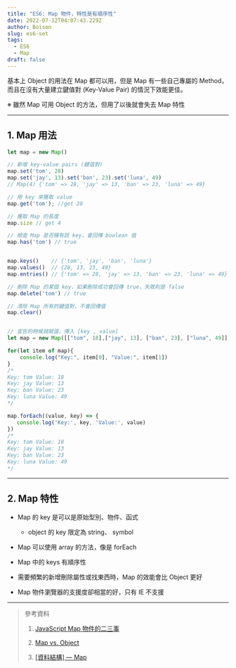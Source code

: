 ```yaml
---
title: "ES6: Map 物件，特性是有順序性"
date: 2022-07-12T04:07:43.229Z
author: Boison
slug: es6-set
tags:
  - ES6
  - Map
draft: false
---
```

基本上 Object 的用法在 Map 都可以用，但是 Map 有一些自己專屬的 Method，而且在沒有大量建立鍵值對 (Key-Value Pair) 的情況下效能更佳。

※ 雖然 Map 可用 Object 的方法，但用了以後就會失去 Map 特性

---

## 1. Map 用法

```javascript
let map = new Map()

// 新增 key-value pairs (鍵值對)
map.set('tom', 28)
map.set('jay', 13).set('ban', 23).set('luna', 49) 
// Map(4) {'tom' => 28, 'jay' => 13, 'ban' => 23, 'luna' => 49}

// 用 key 來獲取 value
map.get('tom'); //get 28

// 獲取 Map 的長度
map.size // get 4

// 檢查 Map 是否擁有該 key，會回傳 boolean 值
map.has('tom') // true


map.keys()    // {'tom', 'jay', 'ban', 'luna'}
map.values()  // {28, 13, 23, 49}
map.entries() // {'tom' => 28, 'jay' => 13, 'ban' => 23, 'luna' => 49}

// 刪除 Map 的某個 key，如果刪除成功會回傳 true，失敗則是 false
map.delete('tom') // true

// 清除 Map 所有的鍵值對，不會回傳值
map.clear() 


// 宣告的時候就賦值，傳入 [key , value]
let map = new Map([["tom", 18],["jay", 13], ["ban", 23], ["luna", 49]])

for(let item of map){
    console.log("Key:", item[0], "Value:", item[1])
}
/*
Key: tom Value: 18
Key: jay Value: 13
Key: ban Value: 23
Key: luna Value: 49
*/

map.forEach((value, key) => {
   console.log('Key:', key, 'Value:', value)
})
/*
Key: tom Value: 18
Key: jay Value: 13
Key: ban Value: 23
Key: luna Value: 49
*/
```

---

## 2. Map 特性

* Map 的 key 是可以是原始型別、物件、函式

  *  object 的 key 限定為 string、 symbol

* Map 可以使用 array 的方法，像是 forEach 

* Map 中的 keys 有順序性

* 需要頻繁的新增刪除屬性或找東西時，Map 的效能會比 Object 更好

* Map 物件瀏覽器的支援度卻相當的好，只有 IE 不支援

---

> 參考資料
>
> 1. [JavaScript Map 物件的二三事](https://medium.com/appworks-school/javascript-map-%E7%89%A9%E4%BB%B6%E7%9A%84%E4%BA%8C%E4%B8%89%E4%BA%8B-2e5511b7a580)
>
> 2. [Map vs. Object](https://ithelp.ithome.com.tw/articles/10214880)
>
> 3. [\[資料結構\] — Map](https://medium.com/coding-hot-pot/%E8%B3%87%E6%96%99%E7%B5%90%E6%A7%8B-map-a40c8d4fe7d2)